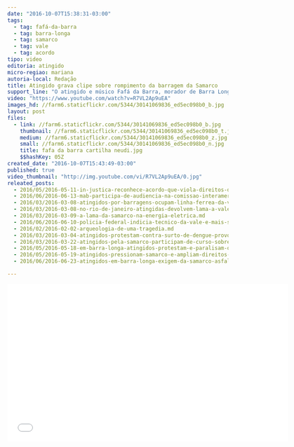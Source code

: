 ```yaml
---
date: "2016-10-07T15:38:31-03:00"
tags:
  - tag: fafá-da-barra
  - tag: barra-longa
  - tag: samarco
  - tag: vale
  - tag: acordo
tipo: video
editoria: atingido
micro-regiao: mariana
autoria-local: Redação
title: Atingido grava clipe sobre rompimento da barragem da Samarco
support_line: "O atingido e músico Fafá da Barra, morador de Barra Longa (MG), gravou uma música que retrata os impactos do rompimento da barragem de Fundão."
video: "https://www.youtube.com/watch?v=R7VL2Ap9uEA"
images_hd: //farm6.staticflickr.com/5344/30141069836_ed5ec098b0_b.jpg
layout: post
files:
  - link: //farm6.staticflickr.com/5344/30141069836_ed5ec098b0_b.jpg
    thumbnail: //farm6.staticflickr.com/5344/30141069836_ed5ec098b0_t.jpg
    medium: //farm6.staticflickr.com/5344/30141069836_ed5ec098b0_z.jpg
    small: //farm6.staticflickr.com/5344/30141069836_ed5ec098b0_n.jpg
    title: fafa da barra cartilha neudi.jpg
    $$hashKey: 05Z
created_date: "2016-10-07T15:43:49-03:00"
published: true
video_thumbnail: "http://img.youtube.com/vi/R7VL2Ap9uEA/0.jpg"
releated_posts:
  - 2016/05/2016-05-11-in-justica-reconhece-acordo-que-viola-direitos-dos-atingidos-pela-samarco.md
  - 2016/06/2016-06-13-mab-participa-de-audiencia-na-comissao-interamericana-de-direitos-humanos-sobre-direitos-humanos-e-impactos-da-mineracao.md
  - 2016/03/2016-03-08-atingidos-por-barragens-ocupam-linha-ferrea-da-vale.md
  - 2016/03/2016-03-08-no-rio-de-janeiro-atingidas-devolvem-lama-a-vale.md
  - 2016/03/2016-03-09-a-lama-da-samarco-na-energia-eletrica.md
  - 2016/06/2016-06-10-policia-federal-indicia-tecnico-da-vale-e-mais-sete-pessoas.md
  - 2016/02/2016-02-02-arqueologia-de-uma-tragedia.md
  - 2016/03/2016-03-04-atingidos-protestam-contra-surto-de-dengue-provocado-pela-samarco.md
  - 2016/03/2016-03-22-atingidos-pela-samarco-participam-de-curso-sobre-pensadores-brasileiros.md
  - 2016/05/2016-05-18-em-barra-longa-atingidos-protestam-e-paralisam-obras-da-samarco.md
  - 2016/05/2016-05-19-atingidos-pressionam-samarco-e-ampliam-direitos-em-barra-longa.md
  - 2016/06/2016-06-23-atingidos-em-barra-longa-exigem-da-samarco-asfaltamento-de-estrada-para-ponte-nova.md

---
```

<p><iframe allowfullscreen="" frameborder="0" height="360" src="//www.youtube.com/embed/R7VL2Ap9uEA" width="640"></iframe></p>
